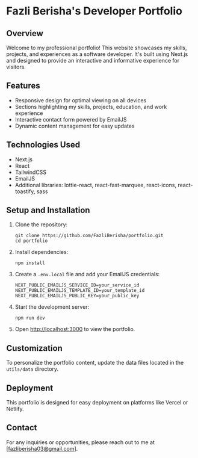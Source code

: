 # Fazli Berisha's Developer Portfolio

## Overview
Welcome to my professional portfolio! This website showcases my skills, projects, and experiences as a software developer. It's built using Next.js and designed to provide an interactive and informative experience for visitors.

## Features
- Responsive design for optimal viewing on all devices
- Sections highlighting my skills, projects, education, and work experience
- Interactive contact form powered by EmailJS
- Dynamic content management for easy updates

## Technologies Used
- Next.js
- React
- TailwindCSS
- EmailJS
- Additional libraries: lottie-react, react-fast-marquee, react-icons, react-toastify, sass

## Setup and Installation

1. Clone the repository:
   ```
   git clone https://github.com/FazliBerisha/portfolio.git
   cd portfolio
   ```

2. Install dependencies:
   ```
   npm install
   ```

3. Create a `.env.local` file and add your EmailJS credentials:
   ```
   NEXT_PUBLIC_EMAILJS_SERVICE_ID=your_service_id
   NEXT_PUBLIC_EMAILJS_TEMPLATE_ID=your_template_id
   NEXT_PUBLIC_EMAILJS_PUBLIC_KEY=your_public_key
   ```

4. Start the development server:
   ```
   npm run dev
   ```

5. Open [http://localhost:3000](http://localhost:3000) to view the portfolio.

## Customization
To personalize the portfolio content, update the data files located in the `utils/data` directory.

## Deployment
This portfolio is designed for easy deployment on platforms like Vercel or Netlify.

## Contact
For any inquiries or opportunities, please reach out to me at [fazliberisha03@gmail.com].
